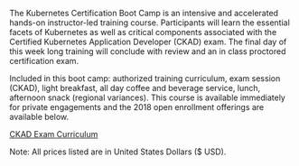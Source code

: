 The Kubernetes Certification Boot Camp is an intensive and accelerated hands-on instructor-led training course. Participants will learn the essential facets of Kubernetes as well as critical components associated with the Certified Kubernetes Application Developer (CKAD) exam. The final day of this week long training will conclude with review and an in class proctored certification exam.

Included in this boot camp: authorized training curriculum, exam session (CKAD), light breakfast, all day coffee and beverage service, lunch, afternoon snack (regional variances). This course is available immediately for private engagements and the 2018 open enrollment offerings are available below.

[CKAD Exam Curriculum](https://rx-m.com/wp-content/uploads/2019/05/CKAD_Curriculum_V1.14.1.pdf)

Note: All prices listed are in United States Dollars ($ USD).
